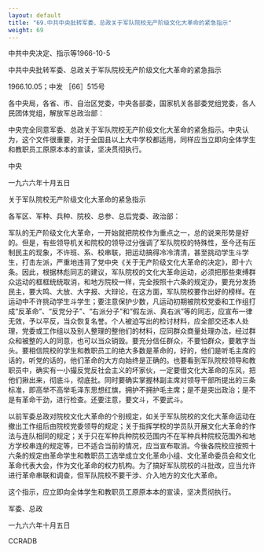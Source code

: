 ```yaml
---
layout: default
title: "69.中共中央批转军委、总政关于军队院校无产阶级文化大革命的紧急指示"
weight: 69
---
```


中共中央决定、指示等1966-10-5

中共中央批转军委、总政关于军队院校无产阶级文化大革命的紧急指示

1966.10.05；中发 ［66］515号

各中央局，各省、市、自治区党委，中央各部委，国家机关各部委党组党委，各人民团体党组，解放军总政治部：

中央完全同意军委、总政关于军队院校无产阶级文化大革命的紧急指示。中央认为，这个文件很重要，对于全国县以上大中学校都适用，同样应当立即向全体学生和教职员工原原本本的宣读，坚决贯彻执行。

中央

一九六六年十月五日

关于军队院校无产阶级文化大革命的紧急指示

各军区、军种、兵种、院校、总参、总后党委、政治部：

军队的无产阶级文化大革命，一开始就把院校作为重点之一，总的说来形势是好的。但是，有些领导机关和院校的领导过分强调了军队院校的特殊性，至今还有压制民主的现象，不许班、系、校串联，把运动搞得冷冷清清，甚至挑动学生斗学生，打击左派，严重地违背了党中央《关于无产阶级文化大革命的决定》，即十六条。因此，根据林彪同志的建议，军队院校的文化大革命运动，必须把那些束缚群众运动的框框统统取消，和地方院校一样，完全按照十六条的规定办，要充分发扬民主，要大鸣、大放、大字报、大辩论，在这方面，军队院校要作出好的榜样。在运动中不许挑动学生斗学生；要注意保护少数，凡运动初期被院校党委和工作组打成“反革命”、“反党分子”、“右派分子”和“假左派、真右派”等的同志，应宣布一律无效，予以平反，当众恢复名誉。个人被迫写出的检讨材料，应全部交还本人处理，党委或工作组以及别人整理的整他们的材料，应同群众商量处理办法，经过群众和被整的人的同意，也可以当众销毁。要充分信任群众，不要怕群众，要敢字当头。要相信院校的学生和教职员工的绝大多数是革命的，好的，他们是听毛主席的话的，听党的话的，他们革命的大方向始终是正确的。也要看到军队院校领导和教职员中，确实有一小撮反党反社会主义的坏家伙，一定要借文化大革命的东风，把他们揪出来，彻底斗，彻底批。同时要确实掌握林副主席对领导干部所提出的三条标准，即高举不高举毛泽东思想红旗，拥护不拥护毛主席；是不是突出政治；是不是有革命干劲，进行检查。还要注意，要文斗，不要武斗。

以前军委总政对院校文化大革命的个别规定，如关于军队院校的文化大革命运动在撤出工作组后由院校党委领导的规定；关于指挥学校的学员队开展文化大革命的作法与连队相同的规定；关于只在军种兵种院校范围内不在军种兵种院校范围外和地方学校串连的规定等，已不适合当前的情况，应当宣布取消。今後各院校应按照十六条的规定由革命学生和教职员工选举成立文化革命小组、文化革命委员会和文化革命代表大会，作为文化革命的权力机构。为了搞好军队院校的斗批改，应当允许进行革命串联和调查，但军队院校不要干涉、介入地方的文化大革命。

这个指示，应立即向全体学生和教职员工原原本本的宣读，坚决贯彻执行。

军委、总政

一九六六年十月五日

CCRADB

